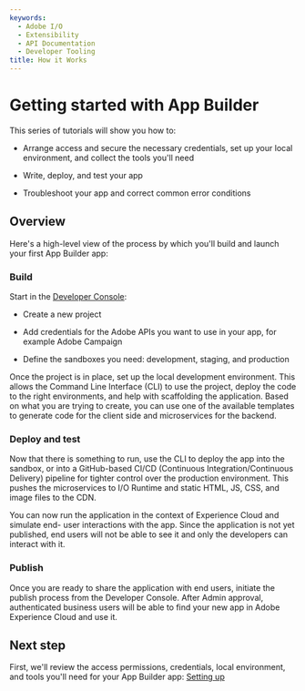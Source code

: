 ```yaml
---
keywords:
  - Adobe I/O
  - Extensibility
  - API Documentation
  - Developer Tooling
title: How it Works
---
```


# Getting started with App Builder

This series of tutorials will show you how to:

* Arrange access and secure the necessary credentials, set up your local environment, and collect the tools you'll need

* Write, deploy, and test your app

* Troubleshoot your app and correct common error conditions

## Overview

Here's a high-level view of the process by which you'll build and launch your first App Builder app: 

### Build

Start in the [Developer Console](/console):

- Create a new project

- Add credentials for the Adobe APIs you want to use in your app, for example Adobe Campaign

- Define the sandboxes you need: development, staging, and production

Once the project is in place, set up the local development environment. This allows the Command Line Interface (CLI) to use the project, deploy the code to the right environments, and help with scaffolding the application. Based on what you are trying to create, you can use one of the available templates to generate code for the client side and microservices for the backend. 

### Deploy and test

Now that there is something to run, use the CLI to deploy the app into the sandbox, or into a GitHub-based CI/CD (Continuous Integration/Continuous Delivery) pipeline for tighter control over the production environment. This pushes the microservices to I/O Runtime and static HTML, JS, CSS, and image files to the CDN. 

You can now run the application in the context of Experience Cloud and simulate end- user interactions with the app. Since the application is not yet published, end users will not be able to see it and only the developers can interact with it.

### Publish

Once you are ready to share the application with end users, initiate the publish process from the Developer Console. After Admin approval, authenticated business users will be able to find your new app in Adobe Experience Cloud and use it.

## Next step

First, we'll review the access permissions, credentials, local environment, and tools you'll need for your App Builder app: [Setting up](setting_up.md)
